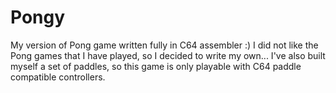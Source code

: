 # Pongy
My version of Pong game written fully in C64 assembler :) 
I did not like the Pong games that I have played, so I decided to write my own... 
I've also built myself a set of paddles, so this game is only playable with 
C64 paddle compatible controllers. 
